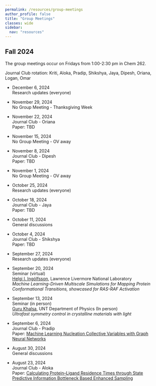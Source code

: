```yaml
---
permalink: /resources/group-meetings 
author_profile: false
title: "Group Meetings"
classes: wide
sidebar:
  nav: "resources"
---
```



## Fall 2024 

The group meetings occur on Fridays from 1:00-2:30 pm in Chem 262. 

Journal Club rotation: Kriti, Aloka, Pradip, Shikshya, Jaya, Dipesh, Oriana, Logan, Omar 

- December 6, 2024  
  Research updates (everyone)

- November 29, 2024  
  No Group Meeting - Thanksgiving Week

- November 22, 2024  
  Journal Club - Oriana   
  Paper: TBD

- November 15, 2024  
  No Group Meeting - OV away  

- November 8, 2024  
  Journal Club - Dipesh    
  Paper: TBD    

- November 1, 2024  
  No Group Meeting - OV away  

- October 25, 2024  
  Research updates (everyone)  

- October 18, 2024  
  Journal Club - Jaya    
  Paper: TBD    

- October 11, 2024  
  General discussions  

- October 4, 2024  
  Journal Club - Shikshya   
  Paper: TBD    

- September 27, 2024  
  Research updates (everyone)
  
- September 20, 2024  
  Seminar (virtual)   
  [Helgi I. Ingólfsson](https://bbs.llnl.gov/HelgiIngolfsson.html), Lawrence Livermore National Laboratory   
  *Machine Learning-Driven Multiscale Simulations for Mapping Protein Conformational Transitions, showcased for RAS-RAF Activation*  

- September 13, 2024  
  Seminar (in person)  
  [Guru Khalsa](https://physics.unt.edu/people/guru-khalsa-phd), UNT Department of Physics (In person)   
  *Ultrafast symmetry control in crystalline materials with light*  

- September 6, 2024  
  Journal Club - Pradip  
  Paper: [Machine Learning Nucleation Collective Variables with Graph Neural Networks](doi.org/10.1021/acs.jctc.3c00722)  

- August 30, 2024  
  General discussions  

- August 23, 2024  
  Journal Club - Aloka   
  Paper: [Calculating Protein–Ligand Residence Times through State Predictive Information Bottleneck Based Enhanced Sampling](doi.org/10.1021/acs.jctc.4c00503)  


  


